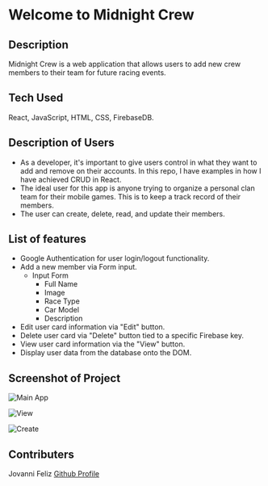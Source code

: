 # Welcome to Midnight Crew

## Description 

Midnight Crew is a web application that allows users to add new crew members to their team for future racing events.

## Tech Used
React, JavaScript, HTML, CSS, FirebaseDB.

## Description of Users
+ As a developer, it's important to give users control in what they want to add and remove on their accounts. In this repo, I have examples in how I have achieved CRUD in React.
+ The ideal user for this app is anyone trying to organize a personal clan team for their mobile games. This is to keep a track record of their members.
+ The user can create, delete, read, and update their members.

## List of features
+ Google Authentication for user login/logout functionality.
+ Add a new member via Form input.
   * Input Form
      * Full Name
      * Image
      * Race Type
      * Car Model
      * Description
+ Edit user card information via "Edit" button.
+ Delete user card via "Delete" button tied to a specific Firebase key.
+ View user card information via the "View" button. 
+ Display user data from the database onto the DOM.

## Screenshot of Project
![Main App][AppOverview]

![View][ViewCard]

![Create][CreateMember]







[AppOverview]: https://i.pinimg.com/564x/76/55/c3/7655c3231421331e97c56ae8a5b92417.jpg
[ViewCard]: https://i.pinimg.com/564x/6b/b2/09/6bb209f98d7ecaac4b99de0d4d9e8bdf.jpg
[CreateMember]: https://i.pinimg.com/564x/b3/27/8c/b3278c9d59c3f4e11bc2153b288cbb6d.jpg


## Contributers

Jovanni Feliz [Github Profile](https://github.com/JFelz)
